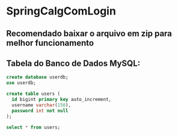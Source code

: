 # SpringCalgComLogin

## Recomendado baixar o arquivo em zip para melhor funcionamento

## Tabela do Banco de Dados MySQL:

```sql
create database userdb;
use userdb;

create table users (
  id bigint primary key auto_increment,
  username varchar(150),
  password int not null
);

select * from users;

